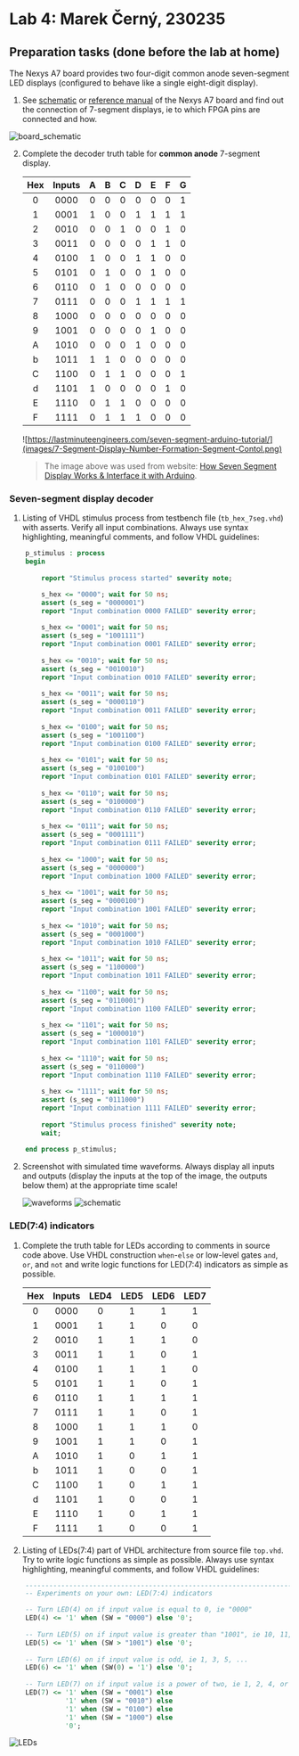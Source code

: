 # Lab 4: Marek Černý, 230235

## Preparation tasks (done before the lab at home)

The Nexys A7 board provides two four-digit common anode seven-segment LED displays (configured to behave like a single eight-digit display).

1. See [schematic](https://github.com/tomas-fryza/digital-electronics-1/blob/master/Docs/nexys-a7-sch.pdf) or [reference manual](https://reference.digilentinc.com/reference/programmable-logic/nexys-a7/reference-manual) of the Nexys A7 board and find out the connection of 7-segment displays, ie to which FPGA pins are connected and how.

![board_schematic](images/board_schematic.png)

2. Complete the decoder truth table for **common anode** 7-segment display.

   | **Hex** | **Inputs** | **A** | **B** | **C** | **D** | **E** | **F** | **G** |
   | :-: | :-: | :-: | :-: | :-: | :-: | :-: | :-: | :-: |
   | 0 | 0000 | 0 | 0 | 0 | 0 | 0 | 0 | 1 |
   | 1 | 0001 | 1 | 0 | 0 | 1 | 1 | 1 | 1 |
   | 2 | 0010 | 0 | 0 | 1 | 0 | 0 | 1 | 0 |
   | 3 | 0011 | 0 | 0 | 0 | 0 | 1 | 1 | 0 |
   | 4 | 0100 | 1 | 0 | 0 | 1 | 1 | 0 | 0 |
   | 5 | 0101 | 0 | 1 | 0 | 0 | 1 | 0 | 0 |
   | 6 | 0110 | 0 | 1 | 0 | 0 | 0 | 0 | 0 |
   | 7 | 0111 | 0 | 0 | 0 | 1 | 1 | 1 | 1 |
   | 8 | 1000 | 0 | 0 | 0 | 0 | 0 | 0 | 0 |
   | 9 | 1001 | 0 | 0 | 0 | 0 | 1 | 0 | 0 |
   | A | 1010 | 0 | 0 | 0 | 1 | 0 | 0 | 0 |
   | b | 1011 | 1 | 1 | 0 | 0 | 0 | 0 | 0 |
   | C | 1100 | 0 | 1 | 1 | 0 | 0 | 0 | 1 |
   | d | 1101 | 1 | 0 | 0 | 0 | 0 | 1 | 0 |
   | E | 1110 | 0 | 1 | 1 | 0 | 0 | 0 | 0 |
   | F | 1111 | 0 | 1 | 1 | 1 | 0 | 0 | 0 |

   ![https://lastminuteengineers.com/seven-segment-arduino-tutorial/](images/7-Segment-Display-Number-Formation-Segment-Contol.png)

    > The image above was used from website: [How Seven Segment Display Works & Interface it with Arduino](https://lastminuteengineers.com/seven-segment-arduino-tutorial/).
    >

<a name="part1"></a>

### Seven-segment display decoder

1. Listing of VHDL stimulus process from testbench file (`tb_hex_7seg.vhd`) with asserts. Verify all input combinations. Always use syntax highlighting, meaningful comments, and follow VHDL guidelines:

```vhdl
    p_stimulus : process
    begin
    
        report "Stimulus process started" severity note;

        s_hex <= "0000"; wait for 50 ns;
        assert (s_seg = "0000001")        
        report "Input combination 0000 FAILED" severity error;
        
        s_hex <= "0001"; wait for 50 ns;
        assert (s_seg = "1001111")
        report "Input combination 0001 FAILED" severity error;
        
        s_hex <= "0010"; wait for 50 ns;
        assert (s_seg = "0010010")        
        report "Input combination 0010 FAILED" severity error;
        
        s_hex <= "0011"; wait for 50 ns;
        assert (s_seg = "0000110")        
        report "Input combination 0011 FAILED" severity error;
        
        s_hex <= "0100"; wait for 50 ns;
        assert (s_seg = "1001100")        
        report "Input combination 0100 FAILED" severity error;
        
        s_hex <= "0101"; wait for 50 ns;
        assert (s_seg = "0100100")        
        report "Input combination 0101 FAILED" severity error;
       
        s_hex <= "0110"; wait for 50 ns;
        assert (s_seg = "0100000")        
        report "Input combination 0110 FAILED" severity error;
        
        s_hex <= "0111"; wait for 50 ns;
        assert (s_seg = "0001111")        
        report "Input combination 0111 FAILED" severity error;
        
        s_hex <= "1000"; wait for 50 ns;
        assert (s_seg = "0000000")        
        report "Input combination 1000 FAILED" severity error;
       
        s_hex <= "1001"; wait for 50 ns;
        assert (s_seg = "0000100")        
        report "Input combination 1001 FAILED" severity error;
        
        s_hex <= "1010"; wait for 50 ns;
        assert (s_seg = "0001000")        
        report "Input combination 1010 FAILED" severity error;
        
        s_hex <= "1011"; wait for 50 ns;
        assert (s_seg = "1100000")        
        report "Input combination 1011 FAILED" severity error;
        
        s_hex <= "1100"; wait for 50 ns;
        assert (s_seg = "0110001")        
        report "Input combination 1100 FAILED" severity error;
        
        s_hex <= "1101"; wait for 50 ns;
        assert (s_seg = "1000010")        
        report "Input combination 1101 FAILED" severity error;
        
        s_hex <= "1110"; wait for 50 ns;
        assert (s_seg = "0110000")        
        report "Input combination 1110 FAILED" severity error;
        
        s_hex <= "1111"; wait for 50 ns;
        assert (s_seg = "0111000")        
        report "Input combination 1111 FAILED" severity error;
        
        report "Stimulus process finished" severity note;
        wait;
        
    end process p_stimulus;
```

2. Screenshot with simulated time waveforms. Always display all inputs and outputs (display the inputs at the top of the image, the outputs below them) at the appropriate time scale!

   ![waveforms](images/waveforms.png)
   ![schematic](images/schematic.png)

### LED(7:4) indicators

1. Complete the truth table for LEDs according to comments in source code above. Use VHDL construction `when`-`else` or low-level gates `and`, `or`, and `not` and write logic functions for LED(7:4) indicators as simple as possible.

    | **Hex** | **Inputs** | **LED4** | **LED5** | **LED6** | **LED7** |
    | :-: | :-: | :-: | :-: | :-: | :-: |
    | 0 | 0000 | 0 | 1 | 1 | 1 |
    | 1 | 0001 | 1 | 1 | 0 | 0 |
    | 2 | 0010 | 1 | 1 | 1 | 0 |
    | 3 | 0011 | 1 | 1 | 0 | 1 |
    | 4 | 0100 | 1 | 1 | 1 | 0 |
    | 5 | 0101 | 1 | 1 | 0 | 1 |
    | 6 | 0110 | 1 | 1 | 1 | 1 |
    | 7 | 0111 | 1 | 1 | 0 | 1 |
    | 8 | 1000 | 1 | 1 | 1 | 0 |
    | 9 | 1001 | 1 | 1 | 0 | 1 |
    | A | 1010 | 1 | 0 | 1 | 1 |
    | b | 1011 | 1 | 0 | 0 | 1 |
    | C | 1100 | 1 | 0 | 1 | 1 |
    | d | 1101 | 1 | 0 | 0 | 1 |
    | E | 1110 | 1 | 0 | 1 | 1 |
    | F | 1111 | 1 | 0 | 0 | 1 |

<a name="assignment"></a>

2. Listing of LEDs(7:4) part of VHDL architecture from source file `top.vhd`. Try to write logic functions as simple as possible. Always use syntax highlighting, meaningful comments, and follow VHDL guidelines:

```vhdl
    --------------------------------------------------------------------
    -- Experiments on your own: LED(7:4) indicators

    -- Turn LED(4) on if input value is equal to 0, ie "0000"
    LED(4) <= '1' when (SW = "0000") else '0';
    
    -- Turn LED(5) on if input value is greater than "1001", ie 10, 11, 12, ...
    LED(5) <= '1' when (SW > "1001") else '0';
    
    -- Turn LED(6) on if input value is odd, ie 1, 3, 5, ...
    LED(6) <= '1' when (SW(0) = '1') else '0';
    
    -- Turn LED(7) on if input value is a power of two, ie 1, 2, 4, or 8
    LED(7) <= '1' when (SW = "0001") else
              '1' when (SW = "0010") else
              '1' when (SW = "0100") else
              '1' when (SW = "1000") else
              '0';
```
![LEDs](images/LEDs.png)
